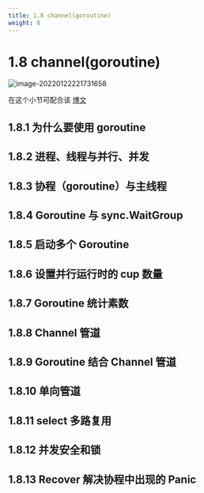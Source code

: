 ```yaml
---
title: 1.8 channel(goroutine)
weight: 8
---
```


# 1.8 channel(goroutine)

![image-20220122221731658](https://gitee.com/fidjiw/images/raw/master/img/image-20220122221731658.png)

在这个小节可配合该 [博文](https://xfeng.fun/golang%E4%B8%BA%E5%B9%B6%E5%8F%91%E8%80%8C%E7%94%9F/)



## 1.8.1 为什么要使用 goroutine  

## 1.8.2 进程、线程与并行、并发  

## 1.8.3 协程（goroutine）与主线程  

## 1.8.4 Goroutine 与 sync.WaitGroup  

## 1.8.5 启动多个 Goroutine  

## 1.8.6 设置并行运行时的 cup 数量  

## 1.8.7 Goroutine 统计素数  

## 1.8.8 Channel 管道  

## 1.8.9 Goroutine 结合 Channel 管道  

## 1.8.10 单向管道  

## 1.8.11 select 多路复用  

## 1.8.12 并发安全和锁  

## 1.8.13 Recover 解决协程中出现的 Panic  

